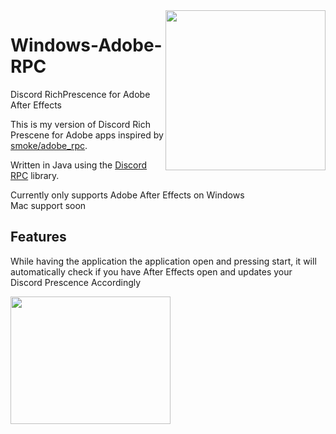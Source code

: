 <img src="https://raw.githubusercontent.com/daniel0294/Windows-Adobe-RPC/master/rmassets/aerpclogo.png" align="right" height="256" width="256"/>

# Windows-Adobe-RPC
Discord RichPrescence for Adobe After Effects

This is my version of Discord Rich Prescene for Adobe apps inspired by [smoke/adobe_rpc](https://github.com/smokes/adobe-rpc).

Written in Java using the [Discord RPC](https://github.com/Vatuu/discord-rpc) library.

Currently only supports Adobe After Effects on Windows  
Mac support soon

## Features
While having the application the application open and pressing start, it will automatically check if you have After Effects open and updates your Discord Prescence Accordingly

<img src="https://raw.githubusercontent.com/daniel0294/Windows-Adobe-RPC/master/rmassets/rpcexample.PNG" align="center" height="204" width="256"/>

